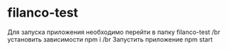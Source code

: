 # filanco-test

Для запуска приложения необходимо перейти в папку filanco-test
/br
установить зависимости npm i
/br
Запустить приложение npm start
